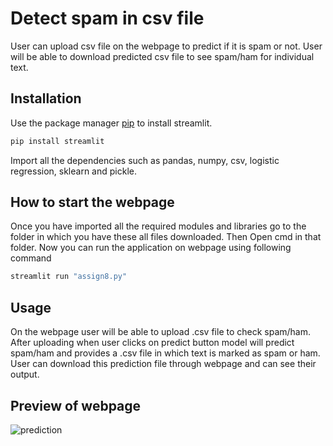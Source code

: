 # Detect spam in csv file

User can upload csv file on the webpage to predict if it is spam or not.
User will be able to download predicted csv file to see spam/ham for individual text.

## Installation

Use the package manager [pip](https://pip.pypa.io/en/stable/) to install streamlit.

```bash
pip install streamlit
```
Import all the dependencies such as pandas, numpy, csv, logistic regression, sklearn and pickle.
## How to start the webpage

Once you have imported all the required modules and libraries go to the folder in which you have these all files downloaded.
Then Open cmd in that folder. Now you can run the application on webpage using following command

```python
streamlit run "assign8.py"
```
## Usage
On the webpage user will be able to upload .csv file to check spam/ham. After uploading when user clicks on predict button model will predict spam/ham and provides a .csv file in which text is marked as spam or ham.
User can download this prediction file through webpage and can see their output.

## Preview of webpage
![prediction](https://user-images.githubusercontent.com/83350950/234586089-f33bac1a-3292-4e16-9441-8e8b685dd6f2.PNG)
